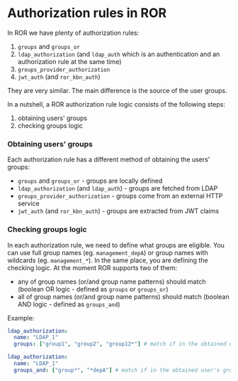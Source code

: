 # Authorization rules in ROR

In ROR we have plenty of authorization rules:
1. `groups` and `groups_or`
2. `ldap_authorization` (and `ldap_auth` which is an authentication and an authorization rule at the same time)
3. `groups_provider_authorization`
4. `jwt_auth` (and `ror_kbn_auth`)

They are very similar. The main difference is the source of the user groups. 

In a nutshell, a ROR authorization rule logic consists of the following steps:
1. obtaining users' groups 
2. checking groups logic

### Obtaining users' groups 

Each authorization rule has a different method of obtaining the users' groups:
* `groups` and `groups_or` - groups are locally defined
* `ldap_authorization` (and `ldap_auth`) - groups are fetched from LDAP
* `groups_provider_authorization` - groups come from an external HTTP service
* `jwt_auth` (and `ror_kbn_auth`) - groups are extracted from JWT claims
   
### Checking groups logic

In each authorization rule, we need to define what groups are eligible. You can use full group names (eg. `management_depA`) or group names with wildcards (eg. `management_*`). In the same place, you are defining the checking logic. At the moment ROR supports two of them:
* any of group names (or/and group name patterns) should match (boolean OR logic - defined as `groups` or `groups_or`)
* all of group names (or/and group name patterns) should match (boolean AND logic - defined as `groups_and`)

Example: 

```yaml
ldap_authorization:
  name: "LDAP_1"
  groups: ["group1", "group2", "group12*"] # match if in the obtained user's groups list there is one that equals `group1` OR equals `group2` OR matches the `group12*` pattern
```

```yaml
ldap_authorization:
  name: "LDAP_1"
  groups_and: ["group*", "*depA"] # match if in the obtained user's groups list there is one that matches the `group*` pattern AND matches the `*depA` pattern at the same time
```